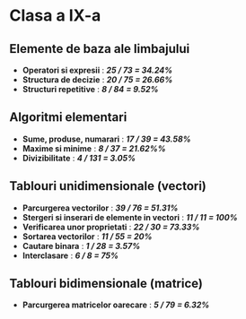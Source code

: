 # Clasa a IX-a

## Elemente de baza ale limbajului
- **Operatori si expresii** : ***25 / 73 = 34.24%***
- **Structura de decizie** : ***20 / 75 = 26.66%***
- **Structuri repetitive** : ***8 / 84 = 9.52%***
## Algoritmi elementari
- **Sume, produse, numarari** : ***17 / 39 = 43.58%***
- **Maxime si minime** : ***8 / 37 = 21.62%%***
- **Divizibilitate** : ***4 / 131 = 3.05%***
## Tablouri unidimensionale (vectori)
- **Parcurgerea vectorilor** : ***39 / 76 = 51.31%***
- **Stergeri si inserari de elemente in vectori** : ***11 / 11 = 100%***
- **Verificarea unor proprietati** : ***22 / 30 = 73.33%***
- **Sortarea vectorilor** : ***11 / 55 = 20%***
- **Cautare binara** : ***1 / 28 = 3.57%***
- **Interclasare** : ***6 / 8 = 75%***
## Tablouri bidimensionale (matrice)
- **Parcurgerea matricelor oarecare** : ***5 / 79 = 6.32%***
